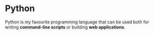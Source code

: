 # Python

Python is my favourite programming language that can be used both for writing **command-line scripts** or building **web applications**.